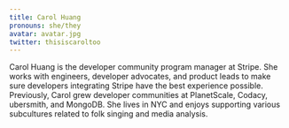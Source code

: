 ```yaml
---
title: Carol Huang
pronouns: she/they
avatar: avatar.jpg
twitter: thisiscaroltoo
---
```


Carol Huang is the developer community program manager at Stripe. She works with engineers, developer advocates, and product leads to make sure developers integrating Stripe have the best experience possible. Previously, Carol grew developer communities at PlanetScale, Codacy, ubersmith, and MongoDB. She lives in NYC and enjoys supporting various subcultures related to folk singing and media analysis.
